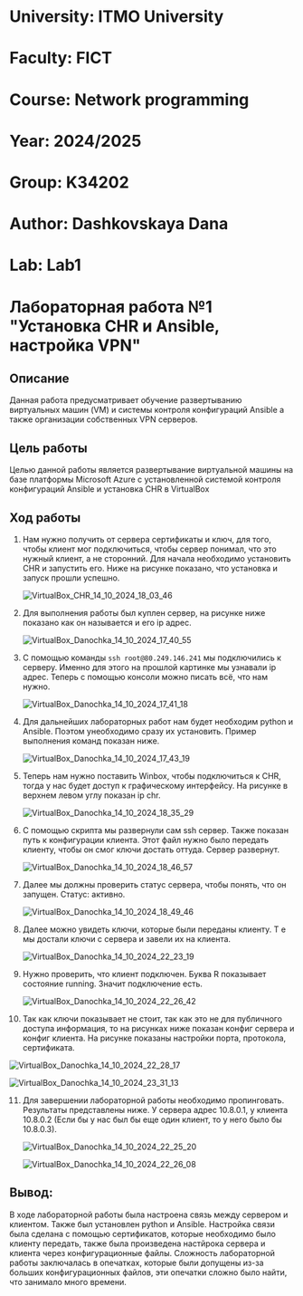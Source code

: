# University: ITMO University

# Faculty: FICT

# Course: Network programming

# Year: 2024/2025

# Group: K34202

# Author: Dashkovskaya Dana

# Lab: Lab1

# Лабораторная работа №1 "Установка CHR и Ansible, настройка VPN"
## Описание
Данная работа предусматривает обучение развертыванию виртуальных машин (VM) и системы контроля конфигураций Ansible а также организации собственных VPN серверов.

## Цель работы
Целью данной работы является развертывание виртуальной машины на базе платформы Microsoft Azure с установленной системой контроля конфигураций Ansible и установка CHR в VirtualBox
## Ход работы
1) Нам нужно получить от сервера сертификаты и ключ, для того, чтобы клиент мог подключиться, чтобы сервер понимал, что это нужный клиент, а не сторонний. Для начала необходимо установить CHR и запустить его. Ниже на рисунке показано, что установка и запуск прошли успешно.
   
   ![VirtualBox_CHR_14_10_2024_18_03_46](https://github.com/user-attachments/assets/dda91669-2635-4598-9fd3-3a7a38646871)

2) Для выполнения работы был куплен сервер, на рисунке ниже показано как он называется и его ip адрес.
   
   ![VirtualBox_Danochka_14_10_2024_17_40_55](https://github.com/user-attachments/assets/8c0b5d49-ee45-46ce-b50d-b6702bc91731)

3) С помощью команды ```ssh root@80.249.146.241``` мы подключились к серверу. Именно для этого на прошлой картинке мы узнавали ip адрес. Теперь с помощью консоли можно писать всё, что нам нужно.
   
   ![VirtualBox_Danochka_14_10_2024_17_41_18](https://github.com/user-attachments/assets/7d617f41-6487-4126-9d6d-3d9c4be091dd)

4) Для дальнейших лабораторных работ нам будет необходим python и Ansible. Поэтом унеобходимо сразу их установить. Пример выполнения команд показан ниже.

   ![VirtualBox_Danochka_14_10_2024_17_43_19](https://github.com/user-attachments/assets/c7dd1dcf-d411-49b9-946b-a80bf258423a)

5) Теперь нам нужно поставить Winbox, чтобы подключиться к CHR, тогда у нас будет доступ к графическому интерфейсу. На рисунке в верхнем левом углу показан ip chr.

   ![VirtualBox_Danochka_14_10_2024_18_35_29](https://github.com/user-attachments/assets/cb80e502-a533-4802-92c3-66f5d49e41fc)

6) С помощью скрипта мы развернули сам ssh сервер. Также показан путь к конфигурации клиента. Этот файл нужно было передать клиенту, чтобы он смог ключи достать оттуда. Сервер развернут.
   
   ![VirtualBox_Danochka_14_10_2024_18_46_57](https://github.com/user-attachments/assets/622c21b4-baa9-49ef-aea7-f4e260546079)

7) Далее мы должны проверить статус сервера, чтобы понять, что он запущен. Статус: активно.

   ![VirtualBox_Danochka_14_10_2024_18_49_46](https://github.com/user-attachments/assets/2927423e-167d-4799-a7e9-664acf87eae3)

8) Далее можно увидеть ключи, которые были переданы клиенту. Т е мы достали ключи с сервера и завели их на клиента.

    ![VirtualBox_Danochka_14_10_2024_22_23_19](https://github.com/user-attachments/assets/025d0380-b32c-4bfe-8986-65de4162f0db)

9) Нужно проверить, что клиент подключен. Буква R показывает состояние running. Значит подключение есть.

    ![VirtualBox_Danochka_14_10_2024_22_26_42](https://github.com/user-attachments/assets/9b03e220-e738-4522-8645-b9c7680c6bb5)

10) Так как ключи показывает не стоит, так как это не для публичного доступа информация, то на рисунках ниже показан конфиг сервера и конфиг клиента. На рисунке показаны настройки порта, протокола, сертификата.

  ![VirtualBox_Danochka_14_10_2024_22_28_17](https://github.com/user-attachments/assets/26ced234-1fe1-41ac-b45f-a1fbd76461ff)

  ![VirtualBox_Danochka_14_10_2024_23_31_13](https://github.com/user-attachments/assets/60ba93e0-6afb-4f66-8b40-97b9dee6f778)

11) Для завершении лабораторной работы необходимо пропинговать. Результаты представлены ниже. У сервера адрес 10.8.0.1, у клиента 10.8.0.2 (Если бы у нас был бы еще один клиент, то у него было бы 10.8.0.3).

    ![VirtualBox_Danochka_14_10_2024_22_25_20](https://github.com/user-attachments/assets/bd1edcde-9eaa-4fc8-9840-f8e4ce2765d7)

    ![VirtualBox_Danochka_14_10_2024_22_26_08](https://github.com/user-attachments/assets/5077673f-eb5e-438f-8d88-8e923fd1c339)
## Вывод: 
В ходе лабораторной работы была настроена связь между сервером и клиентом. Также был установлен python и Ansible. Настройка связи была сделана с помощью сертификатов, которые необходимо было клиенту передать, также была произведена настйрока сервера и клиента через конфигурационные файлы. Сложность лабораторной работы заключалась в опечатках, которые были допущены из-за больших конфигурационных файлов, эти опечатки сложно было найти, что занимало много времени. 
